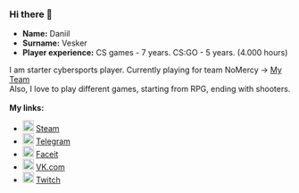 ### Hi there 👋

* **Name:** Daniil
* **Surname:** Vesker
* **Player experience:** CS games - 7 years. CS:GO - 5 years. (4.000 hours) 

I am starter cybersports player. Currently playing for team NoMercy -> [My Team](https://www.faceit.com/ru/teams/306a6ec3-3564-4f0e-b24f-6020f95172bd)<br>
Also, I love to play different games, starting from RPG, ending with shooters. <br>
<br>
**My links:**
* <img alt="Steam" src="https://bit.ly/3EjecuY" width="20px" height="20px"/> [Steam](https://steamcommunity.com/id/v3sker/)<br>
* <img alt="Telegram" src="https://cdn.freebiesupply.com/logos/large/2x/telegram-logo-svg-vector.svg" width="20px" height="20px"/> [Telegram](https://t.me/v3sker/)<br>
* <img alt="Faceit" src="https://workablehr.s3.amazonaws.com/uploads/account/open_graph_logo/402194/social?1638700974000" width="20px" height="20px"/> [Faceit](https://www.faceit.com/ru/players/v3skerrrrr)<br>
* <img alt="VK" src="https://upload.wikimedia.org/wikipedia/commons/thumb/2/21/VK.com-logo.svg/2048px-VK.com-logo.svg.png" width="20px" height="20px"/> [VK.com](https://vk.com/antexp/)<br>
* <img alt="Twitch" src="https://www.freepnglogos.com/uploads/purple-twitch-logo-png-18.png" width="20px" height="20px"/> [Twitch](https://twitch.tv/v3skerxd/)<br>

<!--**vespukeker/vespukeker** is a ✨ _special_ ✨ repository because its `README.md` (this file) appears on your GitHub profile.--!>



